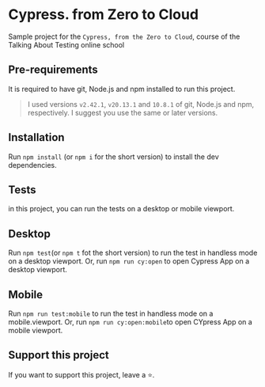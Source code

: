 # Cypress. from Zero to Cloud

Sample project for the `Cypress, from the Zero to Cloud`, course of the Talking About Testing online school

## Pre-requirements

It is required to have git, Node.js and npm installed to run this project.

> I used versions `v2.42.1`, `v20.13.1` and `10.8.1` of git, Node.js and npm, respectively. I suggest you use the same or later versions.

## Installation

Run `npm install` (or `npm i` for the short version) to install the dev dependencies.

## Tests

in this project, you can run the tests on a desktop or mobile viewport.

## Desktop

Run `npm test`(or `npm t` fot the short version) to run the test in handless mode on a desktop viewport.
Or, run `npm run cy:open` to open Cypress App on a desktop viewport.

## Mobile

Run `npm run test:mobile` to run the test in handless mode on a mobile.viewport.
Or, run `npm run cy:open:mobile`to open CYpress App on a mobile viewport.

## Support this project

If you want to support this project, leave a ⭐.